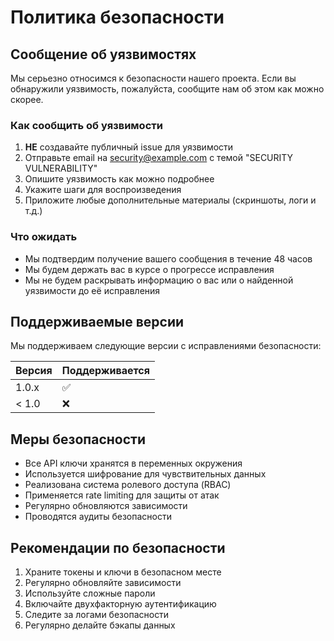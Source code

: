 # Политика безопасности

## Сообщение об уязвимостях

Мы серьезно относимся к безопасности нашего проекта. Если вы обнаружили уязвимость, пожалуйста, сообщите нам об этом как можно скорее.

### Как сообщить об уязвимости

1. **НЕ** создавайте публичный issue для уязвимости
2. Отправьте email на security@example.com с темой "SECURITY VULNERABILITY"
3. Опишите уязвимость как можно подробнее
4. Укажите шаги для воспроизведения
5. Приложите любые дополнительные материалы (скриншоты, логи и т.д.)

### Что ожидать

- Мы подтвердим получение вашего сообщения в течение 48 часов
- Мы будем держать вас в курсе о прогрессе исправления
- Мы не будем раскрывать информацию о вас или о найденной уязвимости до её исправления

## Поддерживаемые версии

Мы поддерживаем следующие версии с исправлениями безопасности:

| Версия | Поддерживается          |
| ------- | ----------------------- |
| 1.0.x   | :white_check_mark:     |
| < 1.0   | :x:                     |

## Меры безопасности

- Все API ключи хранятся в переменных окружения
- Используется шифрование для чувствительных данных
- Реализована система ролевого доступа (RBAC)
- Применяется rate limiting для защиты от атак
- Регулярно обновляются зависимости
- Проводятся аудиты безопасности

## Рекомендации по безопасности

1. Храните токены и ключи в безопасном месте
2. Регулярно обновляйте зависимости
3. Используйте сложные пароли
4. Включайте двухфакторную аутентификацию
5. Следите за логами безопасности
6. Регулярно делайте бэкапы данных 